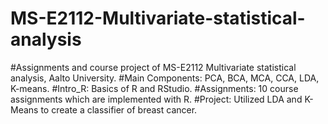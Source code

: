 # MS-E2112-Multivariate-statistical-analysis
#Assignments and course project of MS-E2112 Multivariate statistical analysis, Aalto University. 
#Main Components: PCA, BCA, MCA, CCA, LDA, K-means.
#Intro_R: Basics of R and RStudio.
#Assignments: 10 course assignments which are implemented with R.
#Project: Utilized LDA and K-Means to create a classifier of breast cancer.
